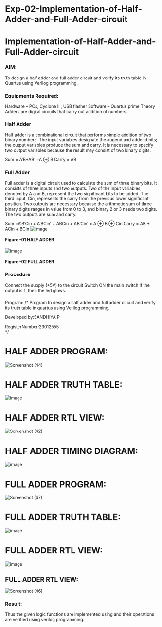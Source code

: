 # Exp-02-Implementation-of-Half-Adder-and-Full-Adder-circuit

# Implementation-of-Half-Adder-and-Full-Adder-circuit
### AIM:
To design a half adder and full adder circuit and verify its truth table in Quartus using Verilog programming.

### Equipments Required:
Hardware – PCs, Cyclone II , USB flasher
Software – Quartus prime
Theory
Adders are digital circuits that carry out addition of numbers.

### Half Adder
Half adder is a combinational circuit that performs simple addition of two binary numbers. The input variables designate the augend and addend bits; the output variables produce the sum and carry. It is necessary to specify two output variables because the result may consist of two binary digits.

Sum = A’B+AB’ =A ⊕ B Carry = AB

### Full Adder
Full adder is a digital circuit used to calculate the sum of three binary bits. It consists of three inputs and two outputs. Two of the input variables, denoted by A and B, represent the two significant bits to be added. The third input, Cin, represents the carry from the previous lower significant position. Two outputs are necessary because the arithmetic sum of three binary digits ranges in value from 0 to 3, and binary 2 or 3 needs two digits. The two outputs are sum and carry.

Sum =A’B’Cin + A’BCin’ + ABCin + AB’Cin’ = A ⊕ B ⊕ Cin Carry = AB + ACin + BCin
![image](https://github.com/Sandhiyapalanivel/Exp-02-Implementation-of-Half-Adder-and-Full-Adder-circuit/assets/145743091/3c084430-a6b0-4230-adba-9796546de57d)



#### Figure -01 HALF ADDER 
![image](https://github.com/Sandhiyapalanivel/Exp-02-Implementation-of-Half-Adder-and-Full-Adder-circuit/assets/145743091/38bd68bb-2593-4b83-be99-d555bac99063)




#### Figure -02 FULL ADDER 

### Procedure

Connect the supply (+5V) to the circuit
Switch ON the main switch
If the output is 1, then the led glows.
### 
Program:
/*
Program to design a half adder and full adder circuit and verify its truth table in quartus using Verilog programming.

Developed by:SANDHIYA P 

RegisterNumber:23012555  
*/
# HALF ADDER PROGRAM:

![Screenshot (44)](https://github.com/Sandhiyapalanivel/Exp-02-Implementation-of-Half-Adder-and-Full-Adder-circuit/assets/145743091/75df33a4-8e7c-4c13-9338-5782998126fb)

# HALF ADDER TRUTH TABLE:


![image](https://github.com/Sandhiyapalanivel/Exp-02-Implementation-of-Half-Adder-and-Full-Adder-circuit/assets/145743091/f945af3d-641c-4678-a33e-41fe7bf59113)


# HALF ADDER RTL VIEW:


![Screenshot (42)](https://github.com/Sandhiyapalanivel/Exp-02-Implementation-of-Half-Adder-and-Full-Adder-circuit/assets/145743091/51ba484d-dc55-4573-87d3-5b6caebfd199)


# HALF ADDER TIMING DIAGRAM:

![image](https://github.com/Sandhiyapalanivel/Exp-02-Implementation-of-Half-Adder-and-Full-Adder-circuit/assets/145743091/f7f91a5c-17a6-49f0-b551-11ce3823451b)

# FULL ADDER PROGRAM:

![Screenshot (47)](https://github.com/Sandhiyapalanivel/Exp-02-Implementation-of-Half-Adder-and-Full-Adder-circuit/assets/145743091/85b8ca04-aa99-4a68-9410-11e2ab087334)


# FULL ADDER TRUTH TABLE:

![image](https://github.com/Sandhiyapalanivel/Exp-02-Implementation-of-Half-Adder-and-Full-Adder-circuit/assets/145743091/f0815a7d-2530-4d6b-8228-aa4410354de8)

# FULL ADDER RTL VIEW:

![image](https://github.com/Sandhiyapalanivel/Exp-02-Implementation-of-Half-Adder-and-Full-Adder-circuit/assets/145743091/567260b0-ac3b-4d63-90f8-e487ddc5eb59)




## FULL ADDER RTL VIEW:
![Screenshot (46)](https://github.com/Sandhiyapalanivel/Exp-02-Implementation-of-Half-Adder-and-Full-Adder-circuit/assets/145743091/c9c7473b-4ff4-4a72-a65f-4d9ea85aa0d7)


### Result:

   Thus the given logic functions are implemented using and their operations are verified using verilog programming.
